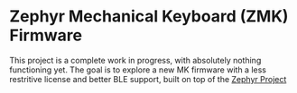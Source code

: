 # Zephyr Mechanical Keyboard (ZMK) Firmware

This project is a complete work in progress, with absolutely nothing functioning yet. The goal is to explore a new MK firmware
with a less restritive license and better BLE support, built on top of the [Zephyr Project](https://www.zephyrproject.org/)

